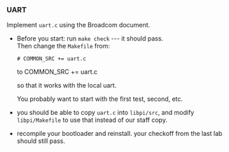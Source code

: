 ### UART

Implement `uart.c` using the Broadcom document.

  - Before you start: run `make check` --- it should pass.  
    Then change the `Makefile` from:

        # COMMON_SRC += uart.c

    to
        COMMON_SRC += uart.c

    so that it works with the local uart.

    You probably want to start with the first test, second, etc.


  - you should be able to copy `uart.c` into `libpi/src`, and modify
    `libpi/Makefile` to use that instead of our staff copy.


  - recompile your bootloader and reinstall.  your checkoff from the last
    lab should still pass.
